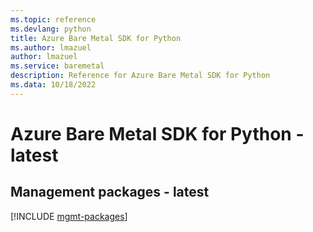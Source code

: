 ```yaml
---
ms.topic: reference
ms.devlang: python
title: Azure Bare Metal SDK for Python
ms.author: lmazuel
author: lmazuel
ms.service: baremetal
description: Reference for Azure Bare Metal SDK for Python
ms.data: 10/18/2022
---
```

# Azure Bare Metal SDK for Python - latest

## Management packages - latest
[!INCLUDE [mgmt-packages](bare-metal-mgmt-index.md)]